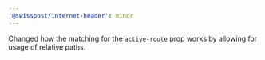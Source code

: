 ```yaml
---
'@swisspost/internet-header': minor
---
```


Changed how the matching for the `active-route` prop works by allowing for usage of relative paths.
